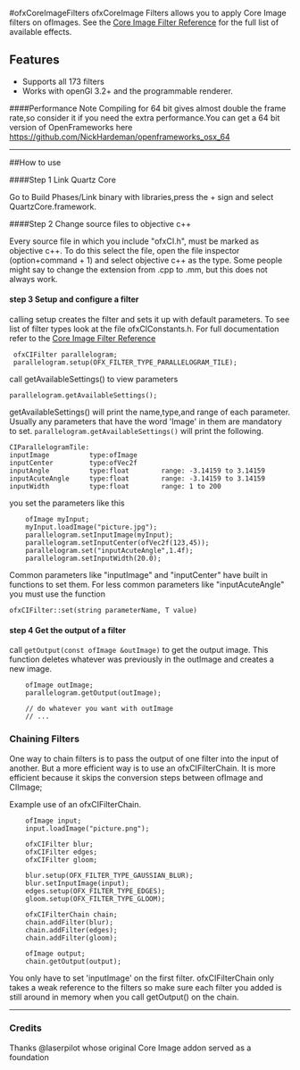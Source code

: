 #ofxCoreImageFilters
ofxCoreImage Filters allows you to apply Core Image filters on ofImages. See the [Core Image Filter Reference](https://developer.apple.com/library/mac/documentation/graphicsimaging/reference/CoreImageFilterReference/Reference/reference.html) for the full list of available effects.

## Features

* Supports all 173 filters
* Works with openGl 3.2+ and the programmable renderer.

####Performance Note
Compiling for 64 bit gives almost double the frame rate,so consider it if you need the extra performance.You can get a 64 bit version of OpenFrameworks here <https://github.com/NickHardeman/openframeworks_osx_64>

***

##How to use 

####Step 1 Link Quartz Core

Go to Build Phases/Link binary with libraries,press the + sign and select QuartzCore.framework.

####Step 2 Change source files to objective c++

Every source file in which you include "ofxCI.h", must be marked as objective c++. To do this select the file, open the file inspector (option+command + 1) and select objective c++ as the type. Some people might say to change the extension from .cpp to .mm, but this does not always work. 

#### step 3 Setup and configure a filter
calling setup creates the filter and sets it up with default parameters. To see list of filter types look at the file ofxCIConstants.h. For full documentation refer to the [Core Image Filter Reference](https://developer.apple.com/library/mac/documentation/graphicsimaging/reference/CoreImageFilterReference/Reference/reference.html)

```
 ofxCIFilter parallelogram;
 parallelogram.setup(OFX_FILTER_TYPE_PARALLELOGRAM_TILE);
```

call getAvailableSettings() to view parameters

	parallelogram.getAvailableSettings();

getAvailableSettings() will print the name,type,and range of each parameter. Usually any parameters that have the word 'Image' in them are mandatory to set. `parallelogram.getAvailableSettings()` will print the following.

	CIParallelogramTile:
	inputImage          type:ofImage
	inputCenter         type:ofVec2f
	inputAngle          type:float        range: -3.14159 to 3.14159
	inputAcuteAngle     type:float        range: -3.14159 to 3.14159
	inputWidth          type:float        range: 1 to 200

you set the parameters like this

``` 
	ofImage myInput;
    myInput.loadImage("picture.jpg");
    parallelogram.setInputImage(myInput);
    parallelogram.setInputCenter(ofVec2f(123,45));
    parallelogram.set("inputAcuteAngle",1.4f);
    parallelogram.setInputWidth(20.0);
```    
Common parameters like "inputImage" and "inputCenter" have built in functions to set them. For less common parameters like "inputAcuteAngle" you must use the function 



```
ofxCIFilter::set(string parameterName, T value)
```

#### step 4 Get the output of a filter

call `getOutput(const ofImage &outImage)` to get the output image. This function deletes whatever was previously in the outImage and creates a new image.

```
	ofImage outImage;
    parallelogram.getOutput(outImage);
    
    // do whatever you want with outImage
    // ...

```

### Chaining Filters
One way to chain filters is to pass the output of one filter into the input of another. But a more efficient way is to use an ofxCIFilterChain. It is more efficient because it skips the conversion steps between ofImage and CIImage;

Example use of an ofxCIFilterChain.

```
	ofImage input;
    input.loadImage("picture.png");
    
    ofxCIFilter blur;
    ofxCIFilter edges;
    ofxCIFilter gloom;
    
    blur.setup(OFX_FILTER_TYPE_GAUSSIAN_BLUR);
    blur.setInputImage(input);
    edges.setup(OFX_FILTER_TYPE_EDGES);
    gloom.setup(OFX_FILTER_TYPE_GLOOM);

    ofxCIFilterChain chain;
    chain.addFilter(blur);
    chain.addFilter(edges);
    chain.addFilter(gloom);
    
    ofImage output;
    chain.getOutput(output);
```
You only have to set 'inputImage' on the first filter. ofxCIFilterChain only takes a weak reference to the filters so make sure each filter you added is still around in memory when you call getOutput() on the chain.
___
### Credits
Thanks @laserpilot whose original Core Image addon served as a foundation






  




